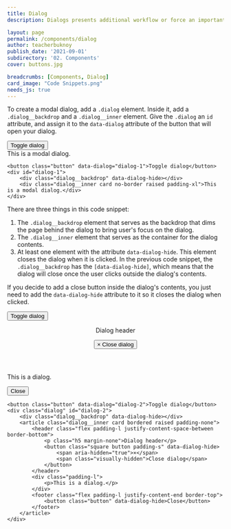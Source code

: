 ```yaml
---
title: Dialog
description: Dialogs presents additional workflow or force an important decision right where the user currently is

layout: page
permalink: /components/dialog
author: teacherbuknoy
publish_date: '2021-09-01'
subdirectory: '02. Components'
cover: buttons.jpg

breadcrumbs: [Components, Dialog]
card_image: "Code Snippets.png"
needs_js: true
---
```


To create a modal dialog, add a `.dialog` element. Inside it, add a `.dialog__backdrop` and a `.dialog__inner` element. Give the `.dialog` an `id` attribute, and assign it to the `data-dialog` attribute of the button that will open your dialog.

<article class="live-example">
    <div class="live-example__result">
        <button class="button" data-dialog="dialog-1">Toggle dialog</button>
        <div class="dialog" id="dialog-1">
            <div class="dialog__backdrop" data-dialog-hide></div>
            <div class="dialog__inner card no-border raised padding-xl">This is a modal dialog.</div>
        </div>
    </div>
    <div class="live-example__code">
        <pre class="code-snippet" data-prog-lang="html"><code>&lt;button class="button" data-dialog="dialog-1">Toggle dialog&lt;/button>
&lt;div id="dialog-1">
    &lt;div class="dialog__backdrop" data-dialog-hide>&lt;/div>
    &lt;div class="dialog__inner card no-border raised padding-xl">This is a modal dialog.&lt;/div>
&lt;/div></code></pre>
    </div>
</article>

There are three things in this code snippet:
1. The `.dialog__backdrop` element that serves as the backdrop that dims the page behind the dialog to bring user's focus on the dialog.
2. The `.dialog__inner` element that serves as the container for the dialog contents.
3. At least one element with the attribute `data-dialog-hide`. This element closes the dialog when it is clicked. In the previous code snippet, the `.dialog__backdrop` has the `[data-dialog-hide]`, which means that the dialog will close once the user clicks outside the dialog's contents.

If you decide to add a close button inside the dialog's contents, you just need to add the `data-dialog-hide` attribute to it so it closes the dialog when clicked.

<article class="live-example">
    <div class="live-example__result">
        <button class="button" data-dialog="dialog-2">Toggle dialog</button>
        <div class="dialog" id="dialog-2">
            <div class="dialog__backdrop" data-dialog-hide></div>
            <article class="dialog__inner card bordered raised padding-none">
                <header class="flex padding-l justify-content-space-between border-bottom">
                    <p class="h5 margin-none">Dialog header</p>
                    <button class="square button padding-s" data-dialog-hide>
                        <span aria-hidden="true">&times;</span>
                        <span class="visually-hidden">Close dialog</span>
                    </button>
                </header>
                <div class="padding-l">
                    <p>This is a dialog.</p>
                </div>
                <footer class="flex padding-l justify-content-end border-top">
                    <button class="button" data-dialog-hide>Close</button>
                </footer>
            </article>
        </div>
    </div>
    <div class="live-example__code">
        <pre class="code-snippet" data-prog-lang="html"><code>&lt;button class="button" data-dialog="dialog-2">Toggle dialog&lt;/button>
&lt;div class="dialog" id="dialog-2">
    &lt;div class="dialog__backdrop" data-dialog-hide>&lt;/div>
    &lt;article class="dialog__inner card bordered raised padding-none">
        &lt;header class="flex padding-l justify-content-space-between border-bottom">
            &lt;p class="h5 margin-none">Dialog header&lt;/p>
            &lt;button class="square button padding-s" data-dialog-hide>
                &lt;span aria-hidden="true">&times;&lt;/span>
                &lt;span class="visually-hidden">Close dialog&lt;/span>
            &lt;/button>
        &lt;/header>
        &lt;div class="padding-l">
            &lt;p>This is a dialog.&lt;/p>
        &lt;/div>
        &lt;footer class="flex padding-l justify-content-end border-top">
            &lt;button class="button" data-dialog-hide>Close&lt;/button>
        &lt;/footer>
    &lt;/article>
&lt;/div></code></pre>
    </div>
</article>
